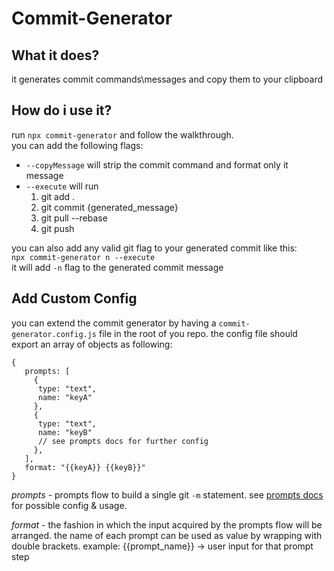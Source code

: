 # Commit-Generator

## What it does?

it generates commit commands\messages and copy them to your clipboard

## How do i use it?

run `npx commit-generator` and follow the walkthrough. <br/>
you can add the following flags:

- `--copyMessage` will strip the commit command and format only it message
- `--execute` will run
  1. git add .
  2. git commit {generated_message}
  3. git pull --rebase
  4. git push

you can also add any valid git flag to your generated commit like this: <br>
`npx commit-generator n --execute` <br>
it will add `-n` flag to the generated commit message

## Add Custom Config

you can extend the commit generator by having a `commit-generator.config.js` file in the root of you repo.
the config file should export an array of objects as following:

```
{
   prompts: [
     {
      type: "text",
      name: "keyA"
     },
     {
      type: "text",
      name: "keyB"
      // see prompts docs for further config
     },
   ],
   format: "{{keyA}} {{keyB}}"
}
```

_prompts_ - prompts flow to build a single git `-m` statement. see [prompts docs](https://github.com/terkelg/prompts#readme) for possible config & usage.

_format_ - the fashion in which the input acquired by the prompts flow will be arranged. the name of each prompt can be used as value by wrapping with double brackets. example: {{prompt_name}} -> user input for that prompt step
